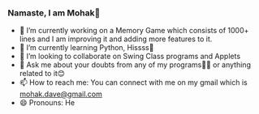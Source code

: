 ### Namaste, I am Mohak👋

- 🔭 I’m currently working on a Memory Game which consists of 1000+ lines and I am improving it and adding more features to it.
- 🌱 I’m currently learning Python, Hissss🐍
- 👯 I’m looking to collaborate on Swing Class programs and Applets
- 💬 Ask me about your doubts from any of my programs👨‍💻 or anything related to it😊
- 📫 How to reach me: You can connect with me on my gmail which is mohak.dave@gmail.com
- 😄 Pronouns: He


<!--
**MohakDave/MohakDave** is a ✨ _special_ ✨ repository because its `README.md` (this file) appears on your GitHub profile.

Here are some ideas to get you started:

-->
